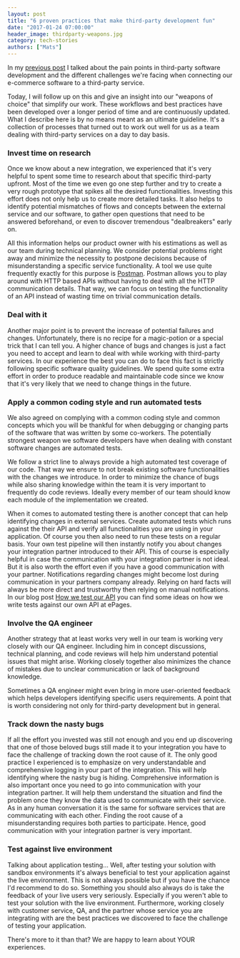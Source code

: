 ```yaml
---
layout: post
title: "6 proven practices that make third-party development fun"
date: "2017-01-24 07:00:00"
header_image: thirdparty-weapons.jpg
category: tech-stories
authors: ["Mats"]
---
```


In my [previous post](https://developer.epages.com/blog/2017/01/05/painpoints-with-thirdparty-software.html) I talked about the pain points in third-party software development and the different challenges we're facing when connecting our e-commerce software to a third-party service.

Today, I will follow up on this and give an insight into our "weapons of choice" that simplify our work.
These workflows and best practices have been developed over a longer period of time and are continuously updated.
What I describe here is by no means meant as an ultimate guideline.
It's a collection of processes that turned out to work out well for us as a team dealing with third-party services on a day to day basis.

### Invest time on research

Once we know about a new integration, we experienced that it's very helpful to spent some time to research about that specific third-party upfront.
Most of the time we even go one step further and try to create a very rough prototype that spikes all the desired functionalities.
Investing this effort does not only help us to create more detailed tasks.
It also helps to identify potential mismatches of flows and concepts between the external service and our software, to gather open questions that need to be answered beforehand, or even to discover tremendous "dealbreakers" early on.

All this information helps our product owner with his estimations as well as our team during technical planning.
We consider potential problems right away and minimize the necessity to postpone decisions because of misunderstanding a specific service functionality.
A tool we use quite frequently exactly for this purpose is [Postman](https://www.getpostman.com/).
Postman allows you to play around with HTTP based APIs without having to deal with all the HTTP communication details.
That way, we can focus on testing the functionality of an API instead of wasting time on trivial communication details.

### Deal with it

Another major point is to prevent the increase of potential failures and changes.
Unfortunately, there is no recipe for a magic-potion or a special trick that I can tell you.
A higher chance of bugs and changes is just a fact you need to accept and learn to deal with while working with third-party services.
In our experience the best you can do to face this fact is strictly following specific software quality guidelines.
We spend quite some extra effort in order to produce readable and maintainable code since we know that it's very likely that we need to change things in the future.

### Apply a common coding style and run automated tests

We also agreed on complying with a common coding style and common concepts which you will be thankful for when debugging or changing parts of the software that was written by some co-workers.
The potentially strongest weapon we software developers have when dealing with constant software changes are automated tests.

We follow a strict line to always provide a high automated test coverage of our code.
That way we ensure to not break existing software functionalities with the changes we introduce.
In order to minimize the chance of bugs while also sharing knowledge within the team it is very important to frequently do code reviews.
Ideally every member of our team should know each module of the implementation we created.

When it comes to automated testing there is another concept that can help identifying changes in external services.
Create automated tests which runs against the their API and verify all functionalities you are using in your application.
Of course you then also need to run these tests on a regular basis.
Your own test pipeline will then instantly notify you about changes your integration partner introduced to their API.
This of course is especially helpful in case the communication with your integration partner is not ideal.
But it is also worth the effort even if you have a good communication with your partner.
Notifications regarding changes might become lost during communication in your partners company already.
Relying on hard facts will always be more direct and trustworthy then relying on manual notifications.
In our blog post [How we test our API](https://developer.epages.com/blog/2016/09/29/rest-api-test-framework.html) you can find some ideas on how we write tests against our own API at ePages.

### Involve the QA engineer

Another strategy that at least works very well in our team is working very closely with our QA engineer.
Including him in concept discussions, technical planning, and code reviews will help him understand potential issues that might arise. Working closely together also minimizes the chance of mistakes due to unclear communication or lack of background knowledge.

Sometimes a QA engineer might even bring in more user-oriented feedback which helps developers identifying specific users requirements.
A point that is worth considering not only for third-party development but in general.

### Track down the nasty bugs

If all the effort you invested was still not enough and you end up discovering that one of those beloved bugs still made it to your integration you have to face the challenge of tracking down the root cause of it.
The only good practice I experienced is to emphasize on very understandable and comprehensive logging in your part of the integration.
This will help  identifying where the nasty bug is hiding.
Comprehensive information is also important once you need to go into communication with your integration partner.
It will help them understand the situation and find the problem once they know the data used to communicate with their service.
As in any human conversation it is the same for software services that are communicating with each other.
Finding the root cause of a misunderstanding requires both parties to participate.
Hence, good communication with your integration partner is very important.

### Test against live environment

Talking about application testing...
Well, after testing your solution with sandbox environments it's always beneficial to test your application against the live environment.
This is not always possible but if you have the chance I'd recommend to do so.
Something you should also always do is take the feedback of your live users very seriously.
Especially if you weren't able to test your solution with the live environment.
Furthermore, working closely with customer service, QA, and the partner whose service you are integrating with are the best practices we discovered to face the challenge of testing your application.

There's more to it than that?
We are happy to learn about YOUR experiences.
